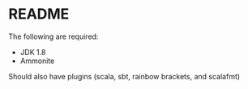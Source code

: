 # README

The following are required:

- JDK 1.8
- Ammonite

Should also have plugins (scala, sbt, rainbow brackets, and scalafmt)